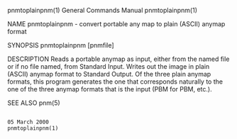 pnmtoplainpnm(1)                                                                         General Commands Manual                                                                         pnmtoplainpnm(1)

NAME
       pnmtoplainpnm - convert portable any map to plain (ASCII) anymap format

SYNOPSIS
       pnmtoplainpnm [pnmfile]

DESCRIPTION
       Reads  a  portable  anymap  as  input, either from the named file or if no file named, from Standard Input.  Writes out the image in plain (ASCII) anymap format to Standard Output.  Of the three
       plain anymap formats, this program generates the one that corresponds naturally to the one of the three anymap formats that is the input (PBM for PBM, etc.).

SEE ALSO
       pnm(5)

                                                                                              05 March 2000                                                                              pnmtoplainpnm(1)
